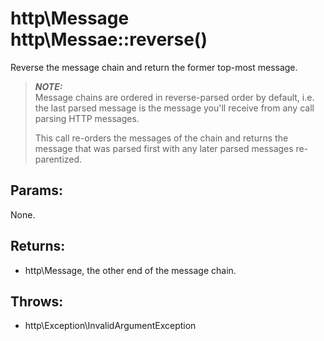 # http\Message http\Messae::reverse()

Reverse the message chain and return the former top-most message.

> ***NOTE:***  
> Message chains are ordered in reverse-parsed order by default, i.e. the last parsed message is the message you'll receive from any call parsing HTTP messages.
>
> This call re-orders the messages of the chain and returns the message that was parsed first with any later parsed messages re-parentized.

## Params:

None.

## Returns:

* http\Message, the other end of the message chain.

## Throws:

* http\Exception\InvalidArgumentException
